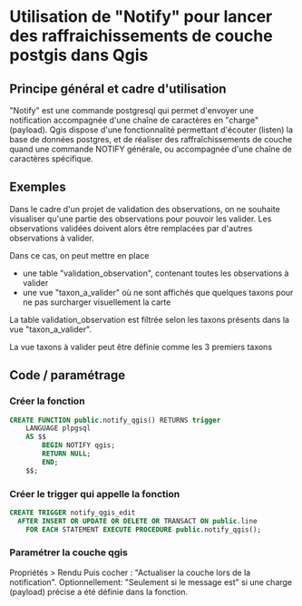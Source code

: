 # Utilisation de "Notify" pour lancer des raffraichissements de couche postgis dans Qgis

## Principe général et cadre d'utilisation

"Notify" est une commande postgresql qui permet d'envoyer une notification accompagnée d'une chaîne de caractères en "charge"
 (payload). 
Qgis dispose d'une fonctionnalité permettant d'écouter (listen) la base de données postgres, et de réaliser des raffraîchissements de couche quand une commande NOTIFY générale, ou accompagnée d'une chaîne de caractères spécifique.

## Exemples
Dans le cadre d'un projet de validation des observations, on ne souhaite visualiser qu'une partie des observations pour pouvoir les valider. 
Les observations validées doivent alors être remplacées par d'autres observations à valider. 

Dans ce cas, on peut mettre en place 
- une table "validation_observation", contenant toutes les observations à valider
- une vue "taxon_a_valider" où ne sont affichés que quelques taxons pour ne pas surcharger visuellement la carte
 
La table validation_observation est filtrée selon les taxons présents dans la vue "taxon_a_valider".

La vue taxons à valider peut être définie comme les 3 premiers taxons 


## Code / paramétrage


### Créer la fonction
```sql
CREATE FUNCTION public.notify_qgis() RETURNS trigger
    LANGUAGE plpgsql
    AS $$ 
        BEGIN NOTIFY qgis;
        RETURN NULL;
        END; 
    $$;
```

### Créer le trigger qui appelle la fonction
```sql
CREATE TRIGGER notify_qgis_edit 
  AFTER INSERT OR UPDATE OR DELETE OR TRANSACT ON public.line 
    FOR EACH STATEMENT EXECUTE PROCEDURE public.notify_qgis();
```


### Paramétrer la couche qgis

Propriétés > Rendu 
Puis cocher : "Actualiser la couche lors de la notification". Optionnellement: "Seulement si le message est" si une charge (payload) précise a été définie dans la fonction. 

